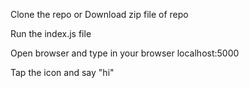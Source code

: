 Clone the repo or Download zip file of repo

Run the index.js file 

Open browser and type in your browser localhost:5000

Tap the icon and say "hi"